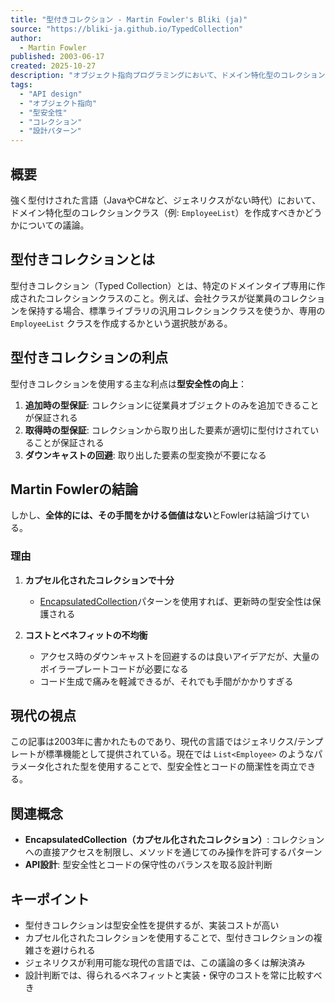 ```yaml
---
title: "型付きコレクション - Martin Fowler's Bliki (ja)"
source: "https://bliki-ja.github.io/TypedCollection"
author:
  - Martin Fowler
published: 2003-06-17
created: 2025-10-27
description: "オブジェクト指向プログラミングにおいて、ドメイン特化型のコレクションクラスを作成すべきかどうかについて、Martin Fowlerが型安全性とカプセル化の観点から考察した記事。カプセル化されたコレクションを使用すれば、型付きコレクションを作成する手間をかける必要はないと結論づけている。"
tags:
  - "API design"
  - "オブジェクト指向"
  - "型安全性"
  - "コレクション"
  - "設計パターン"
---
```


## 概要

強く型付けされた言語（JavaやC#など、ジェネリクスがない時代）において、ドメイン特化型のコレクションクラス（例: `EmployeeList`）を作成すべきかどうかについての議論。

## 型付きコレクションとは

型付きコレクション（Typed Collection）とは、特定のドメインタイプ専用に作成されたコレクションクラスのこと。例えば、会社クラスが従業員のコレクションを保持する場合、標準ライブラリの汎用コレクションクラスを使うか、専用の `EmployeeList` クラスを作成するかという選択肢がある。

## 型付きコレクションの利点

型付きコレクションを使用する主な利点は**型安全性の向上**：

1. **追加時の型保証**: コレクションに従業員オブジェクトのみを追加できることが保証される
2. **取得時の型保証**: コレクションから取り出した要素が適切に型付けされていることが保証される
3. **ダウンキャストの回避**: 取り出した要素の型変換が不要になる

## Martin Fowlerの結論

しかし、**全体的には、その手間をかける価値はない**とFowlerは結論づけている。

### 理由

1. **カプセル化されたコレクションで十分**
   - [EncapsulatedCollection](https://martinfowler.com/bliki/EncapsulatedCollection.html)パターンを使用すれば、更新時の型安全性は保護される

2. **コストとベネフィットの不均衡**
   - アクセス時のダウンキャストを回避するのは良いアイデアだが、大量のボイラープレートコードが必要になる
   - コード生成で痛みを軽減できるが、それでも手間がかかりすぎる

## 現代の視点

この記事は2003年に書かれたものであり、現代の言語ではジェネリクス/テンプレートが標準機能として提供されている。現在では `List<Employee>` のようなパラメータ化された型を使用することで、型安全性とコードの簡潔性を両立できる。

## 関連概念

- **EncapsulatedCollection（カプセル化されたコレクション）**: コレクションへの直接アクセスを制限し、メソッドを通じてのみ操作を許可するパターン
- **API設計**: 型安全性とコードの保守性のバランスを取る設計判断

## キーポイント

- 型付きコレクションは型安全性を提供するが、実装コストが高い
- カプセル化されたコレクションを使用することで、型付きコレクションの複雑さを避けられる
- ジェネリクスが利用可能な現代の言語では、この議論の多くは解決済み
- 設計判断では、得られるベネフィットと実装・保守のコストを常に比較すべき
